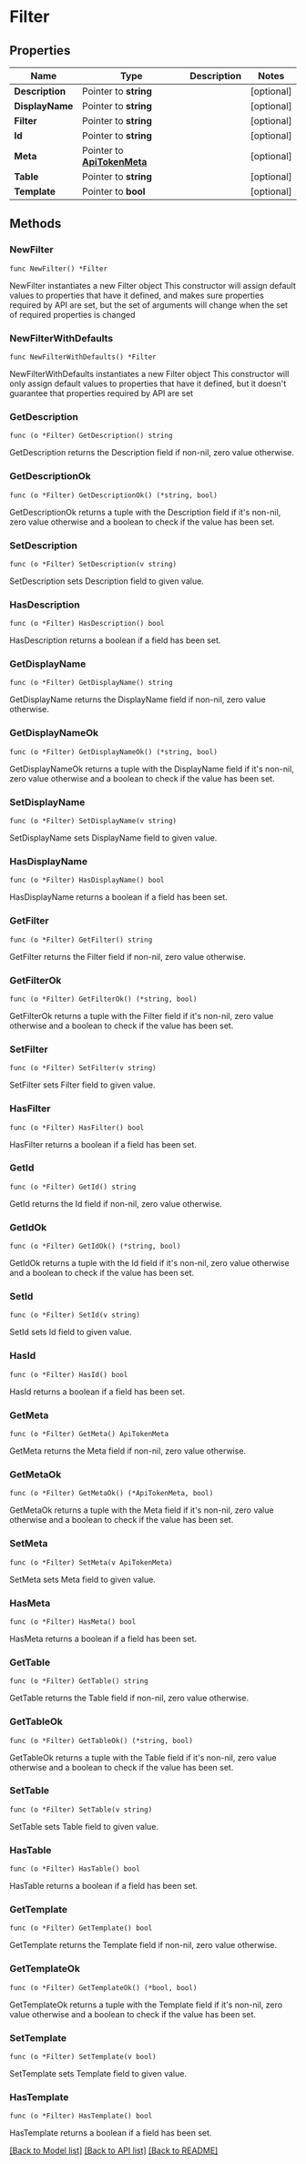 # Filter

## Properties

Name | Type | Description | Notes
------------ | ------------- | ------------- | -------------
**Description** | Pointer to **string** |  | [optional] 
**DisplayName** | Pointer to **string** |  | [optional] 
**Filter** | Pointer to **string** |  | [optional] 
**Id** | Pointer to **string** |  | [optional] 
**Meta** | Pointer to [**ApiTokenMeta**](ApiTokenMeta.md) |  | [optional] 
**Table** | Pointer to **string** |  | [optional] 
**Template** | Pointer to **bool** |  | [optional] 

## Methods

### NewFilter

`func NewFilter() *Filter`

NewFilter instantiates a new Filter object
This constructor will assign default values to properties that have it defined,
and makes sure properties required by API are set, but the set of arguments
will change when the set of required properties is changed

### NewFilterWithDefaults

`func NewFilterWithDefaults() *Filter`

NewFilterWithDefaults instantiates a new Filter object
This constructor will only assign default values to properties that have it defined,
but it doesn't guarantee that properties required by API are set

### GetDescription

`func (o *Filter) GetDescription() string`

GetDescription returns the Description field if non-nil, zero value otherwise.

### GetDescriptionOk

`func (o *Filter) GetDescriptionOk() (*string, bool)`

GetDescriptionOk returns a tuple with the Description field if it's non-nil, zero value otherwise
and a boolean to check if the value has been set.

### SetDescription

`func (o *Filter) SetDescription(v string)`

SetDescription sets Description field to given value.

### HasDescription

`func (o *Filter) HasDescription() bool`

HasDescription returns a boolean if a field has been set.

### GetDisplayName

`func (o *Filter) GetDisplayName() string`

GetDisplayName returns the DisplayName field if non-nil, zero value otherwise.

### GetDisplayNameOk

`func (o *Filter) GetDisplayNameOk() (*string, bool)`

GetDisplayNameOk returns a tuple with the DisplayName field if it's non-nil, zero value otherwise
and a boolean to check if the value has been set.

### SetDisplayName

`func (o *Filter) SetDisplayName(v string)`

SetDisplayName sets DisplayName field to given value.

### HasDisplayName

`func (o *Filter) HasDisplayName() bool`

HasDisplayName returns a boolean if a field has been set.

### GetFilter

`func (o *Filter) GetFilter() string`

GetFilter returns the Filter field if non-nil, zero value otherwise.

### GetFilterOk

`func (o *Filter) GetFilterOk() (*string, bool)`

GetFilterOk returns a tuple with the Filter field if it's non-nil, zero value otherwise
and a boolean to check if the value has been set.

### SetFilter

`func (o *Filter) SetFilter(v string)`

SetFilter sets Filter field to given value.

### HasFilter

`func (o *Filter) HasFilter() bool`

HasFilter returns a boolean if a field has been set.

### GetId

`func (o *Filter) GetId() string`

GetId returns the Id field if non-nil, zero value otherwise.

### GetIdOk

`func (o *Filter) GetIdOk() (*string, bool)`

GetIdOk returns a tuple with the Id field if it's non-nil, zero value otherwise
and a boolean to check if the value has been set.

### SetId

`func (o *Filter) SetId(v string)`

SetId sets Id field to given value.

### HasId

`func (o *Filter) HasId() bool`

HasId returns a boolean if a field has been set.

### GetMeta

`func (o *Filter) GetMeta() ApiTokenMeta`

GetMeta returns the Meta field if non-nil, zero value otherwise.

### GetMetaOk

`func (o *Filter) GetMetaOk() (*ApiTokenMeta, bool)`

GetMetaOk returns a tuple with the Meta field if it's non-nil, zero value otherwise
and a boolean to check if the value has been set.

### SetMeta

`func (o *Filter) SetMeta(v ApiTokenMeta)`

SetMeta sets Meta field to given value.

### HasMeta

`func (o *Filter) HasMeta() bool`

HasMeta returns a boolean if a field has been set.

### GetTable

`func (o *Filter) GetTable() string`

GetTable returns the Table field if non-nil, zero value otherwise.

### GetTableOk

`func (o *Filter) GetTableOk() (*string, bool)`

GetTableOk returns a tuple with the Table field if it's non-nil, zero value otherwise
and a boolean to check if the value has been set.

### SetTable

`func (o *Filter) SetTable(v string)`

SetTable sets Table field to given value.

### HasTable

`func (o *Filter) HasTable() bool`

HasTable returns a boolean if a field has been set.

### GetTemplate

`func (o *Filter) GetTemplate() bool`

GetTemplate returns the Template field if non-nil, zero value otherwise.

### GetTemplateOk

`func (o *Filter) GetTemplateOk() (*bool, bool)`

GetTemplateOk returns a tuple with the Template field if it's non-nil, zero value otherwise
and a boolean to check if the value has been set.

### SetTemplate

`func (o *Filter) SetTemplate(v bool)`

SetTemplate sets Template field to given value.

### HasTemplate

`func (o *Filter) HasTemplate() bool`

HasTemplate returns a boolean if a field has been set.


[[Back to Model list]](../README.md#documentation-for-models) [[Back to API list]](../README.md#documentation-for-api-endpoints) [[Back to README]](../README.md)


